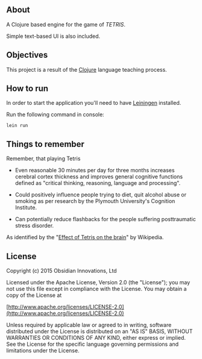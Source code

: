 
## About

A Clojure based engine for the game of *TETRIS*. 

Simple text-based UI is also included.


## Objectives

This project is a result of the [Clojure](http://clojure.org/) language teaching process.


## How to run

In order to start the application you'll need to have [Leiningen](http://leiningen.org/) installed.

Run the following command in console:

    lein run
  

## Things to remember

Remember, that playing Tetris

 - Even reasonable 30 minutes per day for three months increases cerebral cortex thickness and 
 improves general cognitive functions defined as "critical thinking, reasoning, language and processing". 
 
 - Could positively influence people trying to diet, quit alcohol abuse or smoking 
 as per research by the Plymouth University's Cognition Institute.  
 
 - Can potentially reduce flashbacks for the people suffering posttraumatic stress disorder.

As identified by the "[Effect of Tetris on the brain](http://en.wikipedia.org/wiki/Tetris#Effect_of_Tetris_on_the_brain)" by Wikipedia.

 
## License

Copyright (c) 2015 Obsidian Innovations, Ltd

Licensed under the Apache License, Version 2.0 (the "License");
you may not use this file except in compliance with the License.
You may obtain a copy of the License at

[http://www.apache.org/licenses/LICENSE-2.0](http://www.apache.org/licenses/LICENSE-2.0)

Unless required by applicable law or agreed to in writing, software
distributed under the License is distributed on an "AS IS" BASIS,
WITHOUT WARRANTIES OR CONDITIONS OF ANY KIND, either express or implied.
See the License for the specific language governing permissions and
limitations under the License.
